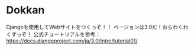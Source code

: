 # Dokkan
Djangoを使用してWebサイトをつくっぞ！！
ベージョンは3.0だ！おらわくわくすっぞ！
公式チュートリアルを参考：https://docs.djangoproject.com/ja/3.0/intro/tutorial01/